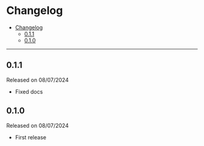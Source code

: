 # Changelog

- [Changelog](#changelog)
  - [0.1.1](#011)
  - [0.1.0](#010)

---

## 0.1.1

Released on 08/07/2024

- Fixed docs

## 0.1.0

Released on 08/07/2024

- First release
